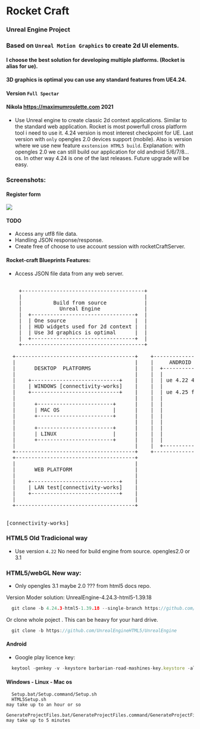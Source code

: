 
# Rocket Craft
### Unreal Engine Project
### Based on `Unreal Motion Graphics` to create 2d UI elements.

#### I choose the best solution for developing multiple platforms. (Rocket is alias for ue).
#### 3D graphics is optimal you can use any standard features from UE4.24.
#### Version `Full Spectar`
#### Nikola https://maximumroulette.com 2021

- Use Unreal engine to create classic 2d context applications.
  Similar to the standard web application.
  Rocket is most powerfull cross platform tool i need to use it.
  4.24 version is most interest checkpoint for UE.
  Last version with `only` opengles 2.0 devices support (mobile).
  Also is version where we use new feature `exstension HTML5 build`.
  Explanation: with opengles 2.0 we can still build our application 
  for old android 5/6/7/8... os. In other way 4.24 is one of the last
  releases. Future upgrade will be easy.



### Screenshots:

#### Register form
![](https://github.com/zlatnaspirala/rocket-craft/blob/master/non-project-files/registerform-dev.png)

#### TODO

 - Access any utf8 file data.
 - Handling JSON response/response.
 - Create free of choose to use account session with
   rocketCraftServer.

#### Rocket-craft Blueprints Features:

 - Access JSON file data from any web server.
     
<pre>

    +---------------------------------------+
    |                                       |
    |          Build from source            |
    |            Unreal Engine              |
    |  +---------------------------------+  |
    |  | One source                      |  |
    |  | HUD widgets used for 2d context |  |
    |  | Use 3d graphics is optimal      |  |
    |  +---------------------------------+  |
    +---------------------------------------+

  +--------------------------------------+    +-----------------------------------------------------------+
  |                                      |    |     ANDROID                     iOS                       |
  |      DESKTOP  PLATFORMS              |    |  +------------------------+  +-------------------------+  |
  |                                      |    |  |                        |  |                         |  |
  |    +----------------------------+    |    |  | ue 4.22 4.24 for old   |  | Ue version must be      |  |
  |    | WINDOWS [connectivity-works]    |    |  |                        |  | updated in moment       |  |
  |    +----------------------------+    |    |  | ue 4.25 for super new  |  | of opengles deplacment  |  |
  |                                      |    |  |                        |  | with metal.             |  |
  |      +------------------------+      |    |  |                        |  |                         |  |
  |      | MAC OS                 |      |    |  |                        |  |                         |  |
  |      +------------------------+      |    |  |                        |  |                         |  |
  |                                      |    |  |                        |  |                         |  |
  |      +------------------------+      |    |  |                        |  |                         |  |
  |      | LINUX                  |      |    |  |                        |  |                         |  |
  |      +------------------------+      |    |  |                        |  |                         |  |
  |                                      |    |  +------------------------+  +-------------------------+  |
  +--------------------------------------+    +-----------------------------------------------------------+
  +--------------------------------------+
  |                                      |
  |      WEB PLATFORM                    |
  |                                      |
  |    +----------------------------+    |
  |    | LAN test[connectivity-works]    |
  |    +----------------------------+    |
  |                                      |
  +--------------------------------------+


[connectivity-works]
</pre>
  
### HTML5 Old Tradicional way

  - Use version `4.22`
  No need for build engine from source.
  opengles2.0 or 3.1
  
### HTML5/webGL New way:

  - Only opengles 3.1 maybe 2.0 ??? from html5 docs repo.

  Version Moder solution: 
  UnrealEngine-4.24.3-html5-1.39.18


```cpp
  git clone -b 4.24.3-html5-1.39.18 --single-branch https://github.com/UnrealEngineHTML5/UnrealEngine ue4-4.24.3-html5
```

  Or clone whole poject . This can be heavy for your hard drive.

```cpp
  git clone -b https://github.com/UnrealEngineHTML5/UnrealEngine
```

#### Android 

  - Google play licence key:

```js
  keytool -genkey -v -keystore barbarian-road-mashines-key.keystore -alias barbarian-road-mashines -keyalg RSA -keysize 2048 -validity 10000
```

#### Windows - Linux - Mac os

```
  Setup.bat/Setup.command/Setup.sh
  HTML5Setup.sh                                                                 may take up to an hour or so
  GenerateProjectFiles.bat/GenerateProjectFiles.command/GenerateProjectFiles.sh may take up to 5 minutes
```
